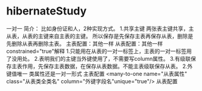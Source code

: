 # hibernateStudy
一对一
    简介：
        比如身份证和人，2种实现方式。
    1.共享主键
        两张表主键共享，主从表，从表的主键来自主表的主键。
        所以保存是先保存主表再保存从表，删除是先删除从表再删除主表。
        主表配置：其他一样
            <one-to-one name="passport1" class="com.ims.model.c01sharedPrimaryKey.Passport1" cascade="all"></one-to-one>
        从表配置：其他一样
            <!-- 主键生成策略  -->
            <id name=" " column=" ">
                <generator class="foreign">	
                    <param name="property"> </param>
                </generator>
            </id>
            <!-- constrained 启用约束 -->
            <one-to-one name=" " class="主表类全类名" constrained="true"></one-to-one>
        constrained="true"解释
            1.只能用在从表的一对一标签上，主表的一对一标签用了没用处。
            2.表明我们的主键当外键使用了，不需要写column属性。
            3.有级联保存主表作用，先保存主表数据，在保存从表数据。不能主表级联保存从表。
    2.外键值唯一
        类属性还是一对一形式
        主表配置
            <many-to-one name="从表属性" class="从表类全类名" column="外键字段名"unique="true"/>
        从表配置
            <one-to-one name="主表属性" property-ref="主表类的从表属性" class="主表类全类名"/>
        
     